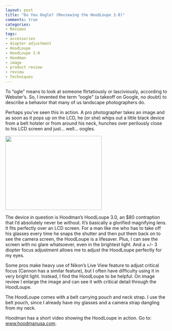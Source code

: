 ```yaml
---
layout: post
title: "Do You Oogle? (Reviewing the HoodLoupe 3.0)"
comments: true
categories:
- Reviews
tags:
- accessories
- diopter adjustment
- HoodLoupe
- HoodLoupe 3.0
- Hoodman
- image
- product review
- review
- Techniques
---
```

To “ogle” means to look at someone flirtatiously or lasciviously, according to Webster’s. So, I invented the term “oogle” (a takeoff on Google, no doubt) to describe a behavior that many of us landscape photographers do.

Perhaps you’ve seen this in action. A pro photographer takes an image and as soon as it pops up on the LCD, he (or she) whips out a little black device from a belt holster or from around his neck, hunches over perilously close to his LCD screen and just… well… oogles.

<a href="http://blog.lesterpickerphoto.com/wp-content/uploads/2010/08/H-LPP30.gif"><img class="size-medium wp-image-533" title="H-LPP30" src="http://blog.lesterpickerphoto.com/wp-content/uploads/2010/08/H-LPP30-300x231.gif" alt="" width="300" height="231"></a>

The device in question is Hoodman’s HoodLoupe 3.0, an $80 contraption that I’d absolutely never be without. It’s basically a glorified magnifying lens. It fits perfectly over an LCD screen. For a man like me who has to take off his glasses every time he snaps the shutter and then put them back on to see the camera screen, the HoodLoupe is a lifesaver. Plus, I can see the screen with no glare whatsoever, even in the brightest light. And a +/- 3  diopter focus adjustment allows me to adjust the HoodLoupe perfectly for my eyes.

Some pros make heavy use of Nikon’s Live View feature to adjust critical focus (Cannon has a similar feature), but I often have difficulty using it in very bright light. Instead, I find the HoodLoupe to be helpful. On image review I enlarge the image and can see it with critical detail through the HoodLoupe.

The HoodLoupe comes with a belt carrying pouch and neck strap. I use the belt pouch, since I already have my glasses and a camera strap dangling from my neck.

Hoodman has a short video showing the HoodLoupe in action. Go to:  <a href="http://www.hoodmanusa.com">www.hoodmanusa.com</a>.
